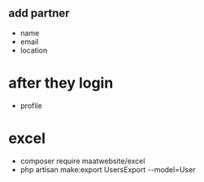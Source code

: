## add partner 
 
 - name
 - email
 - location
  
  # after they login
 - profile 


# excel
 - composer require maatwebsite/excel
 - php artisan make:export UsersExport --model=User